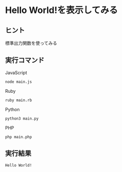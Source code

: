 # Hello World!を表示してみる

## ヒント

標準出力関数を使ってみる

## 実行コマンド

JavaScript
```shell:
node main.js
```
Ruby
```shell:
ruby main.rb
```
Python
```shell:
python3 main.py
```
PHP
```shell:
php main.php
```

## 実行結果

```shell:
Hello World!
```
